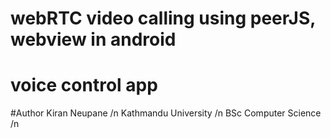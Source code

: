 # webRTC video calling using peerJS, webview in android
# voice control app

#Author
Kiran Neupane /n
Kathmandu University /n
BSc Computer Science /n